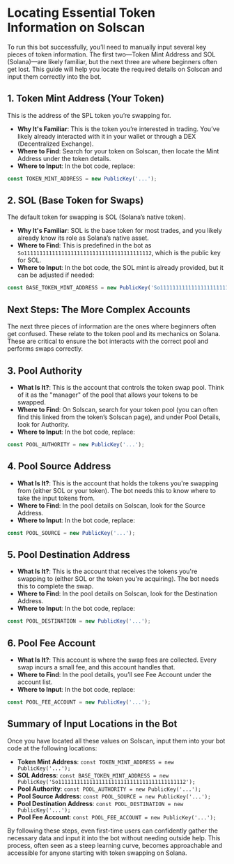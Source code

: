 
# Locating Essential Token Information on Solscan

To run this bot successfully, you’ll need to manually input several key pieces of token information. The first two—Token Mint Address and SOL (Solana)—are likely familiar, but the next three are where beginners often get lost. This guide will help you locate the required details on Solscan and input them correctly into the bot.

## 1. Token Mint Address (Your Token)

This is the address of the SPL token you’re swapping for.

- **Why It's Familiar**: This is the token you’re interested in trading. You’ve likely already interacted with it in your wallet or through a DEX (Decentralized Exchange).
- **Where to Find**: Search for your token on Solscan, then locate the Mint Address under the token details.
- **Where to Input**: In the bot code, replace:

```javascript
const TOKEN_MINT_ADDRESS = new PublicKey('...');
```

## 2. SOL (Base Token for Swaps)

The default token for swapping is SOL (Solana’s native token).

- **Why It's Familiar**: SOL is the base token for most trades, and you likely already know its role as Solana’s native asset.
- **Where to Find**: This is predefined in the bot as `So11111111111111111111111111111111111111112`, which is the public key for SOL.
- **Where to Input**: In the bot code, the SOL mint is already provided, but it can be adjusted if needed:

```javascript
const BASE_TOKEN_MINT_ADDRESS = new PublicKey('So11111111111111111111111111111111111111112');
```

## Next Steps: The More Complex Accounts

The next three pieces of information are the ones where beginners often get confused. These relate to the token pool and its mechanics on Solana. These are critical to ensure the bot interacts with the correct pool and performs swaps correctly.

## 3. Pool Authority

- **What Is It?**: This is the account that controls the token swap pool. Think of it as the "manager" of the pool that allows your tokens to be swapped.
- **Where to Find**: On Solscan, search for your token pool (you can often find this linked from the token’s Solscan page), and under Pool Details, look for Authority.
- **Where to Input**: In the bot code, replace:

```javascript
const POOL_AUTHORITY = new PublicKey('...');
```

## 4. Pool Source Address

- **What Is It?**: This is the account that holds the tokens you're swapping from (either SOL or your token). The bot needs this to know where to take the input tokens from.
- **Where to Find**: In the pool details on Solscan, look for the Source Address.
- **Where to Input**: In the bot code, replace:

```javascript
const POOL_SOURCE = new PublicKey('...');
```

## 5. Pool Destination Address

- **What Is It?**: This is the account that receives the tokens you're swapping to (either SOL or the token you're acquiring). The bot needs this to complete the swap.
- **Where to Find**: In the pool details on Solscan, look for the Destination Address.
- **Where to Input**: In the bot code, replace:

```javascript
const POOL_DESTINATION = new PublicKey('...');
```

## 6. Pool Fee Account

- **What Is It?**: This account is where the swap fees are collected. Every swap incurs a small fee, and this account handles that.
- **Where to Find**: In the pool details, you’ll see Fee Account under the account list.
- **Where to Input**: In the bot code, replace:

```javascript
const POOL_FEE_ACCOUNT = new PublicKey('...');
```

## Summary of Input Locations in the Bot

Once you have located all these values on Solscan, input them into your bot code at the following locations:

- **Token Mint Address**: `const TOKEN_MINT_ADDRESS = new PublicKey('...');`
- **SOL Address**: `const BASE_TOKEN_MINT_ADDRESS = new PublicKey('So11111111111111111111111111111111111111112');`
- **Pool Authority**: `const POOL_AUTHORITY = new PublicKey('...');`
- **Pool Source Address**: `const POOL_SOURCE = new PublicKey('...');`
- **Pool Destination Address**: `const POOL_DESTINATION = new PublicKey('...');`
- **Pool Fee Account**: `const POOL_FEE_ACCOUNT = new PublicKey('...');`

By following these steps, even first-time users can confidently gather the necessary data and input it into the bot without needing outside help. This process, often seen as a steep learning curve, becomes approachable and accessible for anyone starting with token swapping on Solana.
